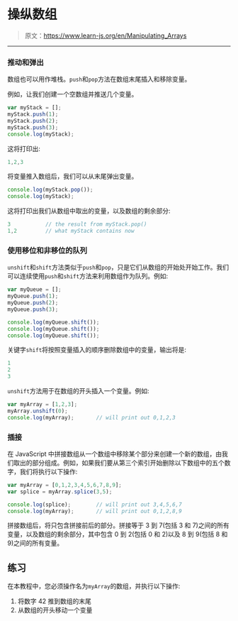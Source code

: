 # 操纵数组

> 原文：<https://www.learn-js.org/en/Manipulating_Arrays>

* * *

### 推动和弹出

数组也可以用作堆栈。`push`和`pop`方法在数组末尾插入和移除变量。

例如，让我们创建一个空数组并推送几个变量。

```js
var myStack = [];
myStack.push(1);
myStack.push(2);
myStack.push(3);
console.log(myStack); 
```

这将打印出:

```js
1,2,3 
```

将变量推入数组后，我们可以从末尾弹出变量。

```js
console.log(myStack.pop());
console.log(myStack); 
```

这将打印出我们从数组中取出的变量，以及数组的剩余部分:

```js
3           // the result from myStack.pop()
1,2         // what myStack contains now 
```

### 使用移位和非移位的队列

`unshift`和`shift`方法类似于`push`和`pop`，只是它们从数组的开始处开始工作。我们可以连续使用`push`和`shift`方法来利用数组作为队列。例如:

```js
var myQueue = [];
myQueue.push(1);
myQueue.push(2);
myQueue.push(3);

console.log(myQueue.shift());
console.log(myQueue.shift());
console.log(myQueue.shift()); 
```

关键字`shift`将按照变量插入的顺序删除数组中的变量，输出将是:

```js
1
2
3 
```

`unshift`方法用于在数组的开头插入一个变量。例如:

```js
var myArray = [1,2,3];
myArray.unshift(0);
console.log(myArray);       // will print out 0,1,2,3 
```

### 插接

在 JavaScript 中拼接数组从一个数组中移除某个部分来创建一个新的数组，由我们取出的部分组成。例如，如果我们要从第三个索引开始删除以下数组中的五个数字，我们将执行以下操作:

```js
var myArray = [0,1,2,3,4,5,6,7,8,9];
var splice = myArray.splice(3,5);

console.log(splice);        // will print out 3,4,5,6,7
console.log(myArray);       // will print out 0,1,2,8,9 
```

拼接数组后，将只包含拼接前后的部分。拼接等于 3 到 7(包括 3 和 7)之间的所有变量，以及数组的剩余部分，其中包含 0 到 2(包括 0 和 2)以及 8 到 9(包括 8 和 9)之间的所有变量。

## 练习

在本教程中，您必须操作名为`myArray`的数组，并执行以下操作:

1.  将数字 42 推到数组的末尾
2.  从数组的开头移动一个变量